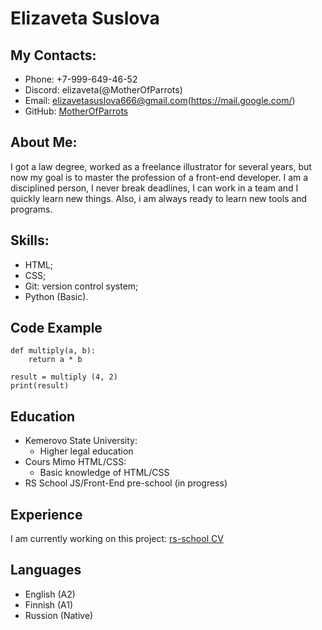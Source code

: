 # Elizaveta Suslova

## My Contacts:

* Phone: +7-999-649-46-52
* Discord: elizaveta(@MotherOfParrots)
* Email: elizavetasuslova666@gmail.com(https://mail.google.com/)
* GitHub: [MotherOfParrots](https://github.com/MotherOfParrots)

## About Me:

I got a law degree, worked as a freelance illustrator for several years, but now my goal is to master the profession of a front-end developer. I am a disciplined person, I never break deadlines, I can work in a team and I quickly learn new things. Also, i am always ready to learn new tools and programs.

## Skills:

+ HTML;
+ CSS;
+ Git: version control system;
+ Python (Basic).

## Code Example

```
def multiply(a, b):
    return a * b

result = multiply (4, 2)
print(result)
```
## Education

* Kemerovo State University:
    * Higher legal education
* Cours Mimo HTML/CSS:
    * Basic knowledge of HTML/CSS
* RS School JS/Front-End pre-school (in progress)

## Experience

I am currently working on this project: [rs-school CV](https://MotherOfParrots.github.io/rsschool-cv/cv)

## Languages

* English (A2)
* Finnish (A1)
* Russion (Native)
